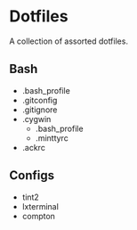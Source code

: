 # Dotfiles

A collection of assorted dotfiles.

## Bash

- .bash_profile
- .gitconfig
- .gitignore
- .cygwin
  - .bash_profile
  - .minttyrc
- .ackrc

## Configs

- tint2
- lxterminal
- compton